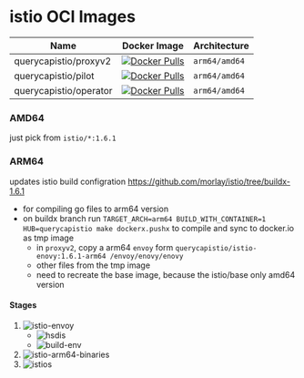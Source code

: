 # istio OCI Images 

| Name | Docker Image | Architecture | 
|------|--------------|--------------|
| querycapistio/proxyv2 | [![Docker Pulls](https://img.shields.io/docker/pulls/querycapistio/proxyv2)](https://hub.docker.com/r/querycapistio/proxyv2) | `arm64/amd64` | 
| querycapistio/pilot | [![Docker Pulls](https://img.shields.io/docker/pulls/querycapistio/pilot)](https://hub.docker.com/r/querycapistio/pilot) | `arm64/amd64` |
| querycapistio/operator | [![Docker Pulls](https://img.shields.io/docker/pulls/querycapistio/operator)](https://hub.docker.com/r/querycapistio/operator) | `arm64/amd64` |

### AMD64 

just pick from `istio/*:1.6.1`

### ARM64

updates istio build configration https://github.com/morlay/istio/tree/buildx-1.6.1

 * for compiling go files to arm64 version
 * on buildx branch run `TARGET_ARCH=arm64 BUILD_WITH_CONTAINER=1 HUB=querycapistio make dockerx.pushx` to compile and sync to docker.io as tmp image
    * in `proxyv2`, copy a arm64 `envoy` form `querycapistio/istio-enovy:1.6.1-arm64 /envoy/enovy/enovy`
    * other files from the tmp image
    * need to recreate the base image, because the istio/base only amd64 version

#### Stages

1. ![istio-envoy](https://github.com/querycap/istio/workflows/istio-envoy/badge.svg)
    * ![hsdis](https://github.com/querycap/istio/workflows/hsdis/badge.svg)
    * ![build-env](https://github.com/querycap/istio/workflows/build-env/badge.svg)
2. ![istio-arm64-binaries](https://github.com/querycap/istio/workflows/istio-arm64-binaries/badge.svg)
3. ![istios](https://github.com/querycap/istio/workflows/istios/badge.svg)